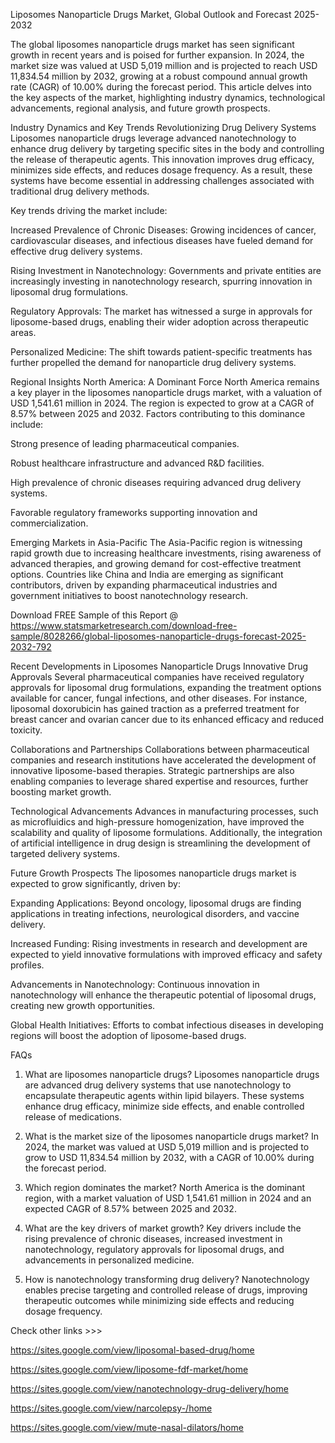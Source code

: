 Liposomes Nanoparticle Drugs Market, Global Outlook and Forecast 2025-2032

The global liposomes nanoparticle drugs market has seen significant growth in recent years and is poised for further expansion. In 2024, the market size was valued at USD 5,019 million and is projected to reach USD 11,834.54 million by 2032, growing at a robust compound annual growth rate (CAGR) of 10.00% during the forecast period. This article delves into the key aspects of the market, highlighting industry dynamics, technological advancements, regional analysis, and future growth prospects.

Industry Dynamics and Key Trends
Revolutionizing Drug Delivery Systems
Liposomes nanoparticle drugs leverage advanced nanotechnology to enhance drug delivery by targeting specific sites in the body and controlling the release of therapeutic agents. This innovation improves drug efficacy, minimizes side effects, and reduces dosage frequency. As a result, these systems have become essential in addressing challenges associated with traditional drug delivery methods.

Key trends driving the market include:

Increased Prevalence of Chronic Diseases: Growing incidences of cancer, cardiovascular diseases, and infectious diseases have fueled demand for effective drug delivery systems.

Rising Investment in Nanotechnology: Governments and private entities are increasingly investing in nanotechnology research, spurring innovation in liposomal drug formulations.

Regulatory Approvals: The market has witnessed a surge in approvals for liposome-based drugs, enabling their wider adoption across therapeutic areas.

Personalized Medicine: The shift towards patient-specific treatments has further propelled the demand for nanoparticle drug delivery systems.

Regional Insights
North America: A Dominant Force
North America remains a key player in the liposomes nanoparticle drugs market, with a valuation of USD 1,541.61 million in 2024. The region is expected to grow at a CAGR of 8.57% between 2025 and 2032. Factors contributing to this dominance include:

Strong presence of leading pharmaceutical companies.

Robust healthcare infrastructure and advanced R&D facilities.

High prevalence of chronic diseases requiring advanced drug delivery systems.

Favorable regulatory frameworks supporting innovation and commercialization.

Emerging Markets in Asia-Pacific
The Asia-Pacific region is witnessing rapid growth due to increasing healthcare investments, rising awareness of advanced therapies, and growing demand for cost-effective treatment options. Countries like China and India are emerging as significant contributors, driven by expanding pharmaceutical industries and government initiatives to boost nanotechnology research.

Download FREE Sample of this Report @ https://www.statsmarketresearch.com/download-free-sample/8028266/global-liposomes-nanoparticle-drugs-forecast-2025-2032-792


Recent Developments in Liposomes Nanoparticle Drugs
Innovative Drug Approvals
Several pharmaceutical companies have received regulatory approvals for liposomal drug formulations, expanding the treatment options available for cancer, fungal infections, and other diseases. For instance, liposomal doxorubicin has gained traction as a preferred treatment for breast cancer and ovarian cancer due to its enhanced efficacy and reduced toxicity.

Collaborations and Partnerships
Collaborations between pharmaceutical companies and research institutions have accelerated the development of innovative liposome-based therapies. Strategic partnerships are also enabling companies to leverage shared expertise and resources, further boosting market growth.

Technological Advancements
Advances in manufacturing processes, such as microfluidics and high-pressure homogenization, have improved the scalability and quality of liposome formulations. Additionally, the integration of artificial intelligence in drug design is streamlining the development of targeted delivery systems.

Future Growth Prospects
The liposomes nanoparticle drugs market is expected to grow significantly, driven by:

Expanding Applications: Beyond oncology, liposomal drugs are finding applications in treating infections, neurological disorders, and vaccine delivery.

Increased Funding: Rising investments in research and development are expected to yield innovative formulations with improved efficacy and safety profiles.

Advancements in Nanotechnology: Continuous innovation in nanotechnology will enhance the therapeutic potential of liposomal drugs, creating new growth opportunities.

Global Health Initiatives: Efforts to combat infectious diseases in developing regions will boost the adoption of liposome-based drugs.

FAQs
1. What are liposomes nanoparticle drugs?
Liposomes nanoparticle drugs are advanced drug delivery systems that use nanotechnology to encapsulate therapeutic agents within lipid bilayers. These systems enhance drug efficacy, minimize side effects, and enable controlled release of medications.

2. What is the market size of the liposomes nanoparticle drugs market?
In 2024, the market was valued at USD 5,019 million and is projected to grow to USD 11,834.54 million by 2032, with a CAGR of 10.00% during the forecast period.

3. Which region dominates the market?
North America is the dominant region, with a market valuation of USD 1,541.61 million in 2024 and an expected CAGR of 8.57% between 2025 and 2032.

4. What are the key drivers of market growth?
Key drivers include the rising prevalence of chronic diseases, increased investment in nanotechnology, regulatory approvals for liposomal drugs, and advancements in personalized medicine.

5. How is nanotechnology transforming drug delivery?
Nanotechnology enables precise targeting and controlled release of drugs, improving therapeutic outcomes while minimizing side effects and reducing dosage frequency.

Check other links >>>

https://sites.google.com/view/liposomal-based-drug/home			

https://sites.google.com/view/liposome-fdf-market/home			

https://sites.google.com/view/nanotechnology-drug-delivery/home			

https://sites.google.com/view/narcolepsy-/home			

https://sites.google.com/view/mute-nasal-dilators/home			
